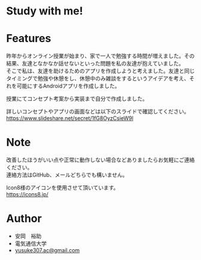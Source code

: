# Study with me!

# Features
昨年からオンライン授業が始まり、家で一人で勉強する時間が増えました。その結果、友達となかなか話せないといった問題を私の友達が抱えていました。<br>
そこで私は、友達を助けるためのアプリを作成しようと考えました。友達と同じタイミングで勉強や休憩をし、休憩中のみ雑談をするというアイデアを考え、それを可能にするAndroidアプリを作成しました。<br>

授業にてコンセプト考案から実装まで自分で作成しました。<br>

詳しいコンセプトやアプリの画面などは以下のスライドで確認してください。<br>
https://www.slideshare.net/secret/1fG8OyzCsieW9l

# Note
改善したほうがいい点や正常に動作しない場合などありましたらお気軽にご連絡ください。<br>
連絡方法はGitHub、メールどちらでも構いません。<br>

Icon8様のアイコンを使用させて頂いています。<br>
https://icons8.jp/<br>

# Author
* 安岡　裕助
* 電気通信大学
* yusuke307.ac@gmail.com
